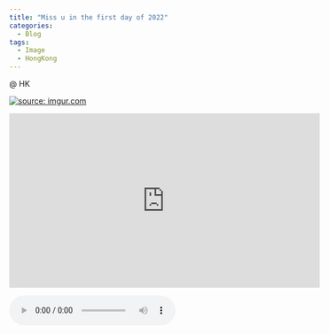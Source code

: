 ```yaml
---
title: "Miss u in the first day of 2022"
categories:
  - Blog
tags:
  - Image
  - HongKong
---
```


@ HK

<a href="https://imgur.com/cJkPSZu"><img src="https://i.imgur.com/cJkPSZu.jpg" title="source: imgur.com" /></a>

<iframe width="560" height="315" src="https://www.youtube.com/embed/-TGOpoJ3y6I" title="YouTube video player" frameborder="0" allow="accelerometer; autoplay; clipboard-write; encrypted-media; gyroscope; picture-in-picture" allowfullscreen></iframe>

<audio id="audios" controls="" height="100" width="100%" preload="auto" src="https://nb01-sycdn.kuwo.cn/4c2247f53e70b8211575c12728a0cc40/61cffa9c/resource/n2/48/96/2849938330.mp3"></audio>

<script src="https://utteranc.es/client.js"
        repo="serendipityinlife/serendipityinlife.github.io"
        issue-term="pathname"
        theme="github-light"
        crossorigin="anonymous"
        async>
</script>
